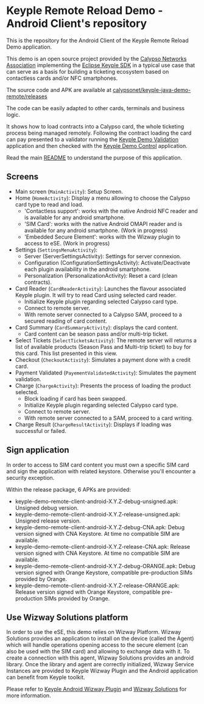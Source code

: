 # Keyple Remote Reload Demo - Android Client's repository

This is the repository for the Android Client of the Keyple Remote Reload Demo application.

This demo is an open source project provided by the [Calypso Networks Association](https://calypsonet.org) implementing
the [Eclipse Keyple SDK](https://keyple.org) in a typical use case that can serve as a basis for building a ticketing
ecosystem based on contactless cards and/or NFC smartphones.

The source code and APK are available at  [calypsonet/keyple-java-demo-remote/releases](https://github.com/calypsonet/keyple-java-demo-remote/releases)

The code can be easily adapted to other cards, terminals and business logic.

It shows how to load contracts into a Calypso card, the whole ticketing process being managed remotely.
Following the contract loading the card can pay presented to a validator running the 
[Keyple Demo Validation](https://github.com/calypsonet/keyple-android-demo-validation) application and then checked with
the [Keyple Demo Control](https://github.com/calypsonet/keyple-android-demo-control) application.


Read the main [README](https://github.com/calypsonet/keyple-java-demo-remote#readme) to understand the purpose of this application.

## Screens

- Main screen (`MainActivity`): Setup Screen.
- Home (`HomeActivity`): Display a menu allowing to choose the Calypso card type to read and load.
    - 'Contactless support': works with the native Android NFC reader and is available for any android smartphone.
    - 'SIM Card': works with the native Android OMAPI reader and is available for any android smartphone. (Work in progress)
    - 'Embedded Secure Element': works with the Wizway plugin to access to eSE. (Work in progress)
- Settings (`SettingsMenuActivity`):
    - Server (ServerSettingsActivity): Settings for server connexion.
    - Configuration (ConfigurationSettingsActivity): Activate/Deactivate each plugin availability in the android smartphone.
    - Personalization (PersonalizationActivity): Reset a card (clean contracts).
- Card Reader (`CardReaderActivity`): Launches the flavour associated Keyple plugin. It will try to read Card using selected card reader.
    - Initialize Keyple plugin regarding selected Calypso card type.
    - Connect to remote server.
    - With remote server connected to a Calypso SAM, proceed to a secured reading of card content.
- Card Summary (`CardSummaryActivity`): displays the card content.
    - Card content can be season pass and/or multi-trip ticket.
- Select Tickets (`SelectTicketsActivity`): The remote server will returns a list of available products (Season Pass and Multi-trip ticket) to buy for this card. This list presented in this view.
- Checkout (`CheckoutActivity`): Simulates a payment done with a credit card.
- Payment Validated (`PayementValidatedActivity`): Simulates the payment validation.
- Charge (`ChargeActivity`): Presents the process of loading the product selected.
    - Block loading if card has been swapped.
    - Initialize Keyple plugin regarding selected Calypso card type.
    - Connect to remote server.
    - With remote server connected to a SAM, proceed to a card writing.
- Charge Result (`ChargeResultActivity`): Displays if loading was successful or failed.

## Sign application

In order to access to SIM card content you must own a specific SIM card and sign the application with related keystore.
Otherwise you'll encounter a security exception.

Within the release package, 6 APKs are provided:
* keyple-demo-remote-client-android-X.Y.Z-debug-unsigned.apk: Unsigned debug version.
* keyple-demo-remote-client-android-X.Y.Z-release-unsigned.apk: Unsigned release version.
* keyple-demo-remote-client-android-X.Y.Z-debug-CNA.apk: Debug version signed with CNA Keystore. At time no compatible SIM are available.
* keyple-demo-remote-client-android-X.Y.Z-release-CNA.apk: Release version signed with CNA Keystore. At time no compatible SIM are available.
* keyple-demo-remote-client-android-X.Y.Z-debug-ORANGE.apk: Debug version signed with Orange Keystore, compatible pre-production SIMs provided by Orange.
* keyple-demo-remote-client-android-X.Y.Z-release-ORANGE.apk: Release version signed with Orange Keystore, compatible pre-production SIMs provided by Orange.

## Use Wizway Solutions platform

In order to use the eSE, this demo relies on Wizway Platform.
Wizway Solutions provides an application to install on the device (called the Agent) which will handle operations 
opening access to the secure element (can also be used with the SIM card) and allowing to exchange data with it.
To create a connection with this agent, Wizway Solutions provides an android library.
Once the library and agent are correctly initialized, Wizway Service Instances are provided to Keyple Wizway Plugin and
the Android application can benefit from Keyple toolkit.

Please refer to [Keyple Android Wizway Plugin](https://github.com/calypsonet/keyple-android-plugin-wizway/) and [Wizway Solutions](https://www.wizwaysolutions.com) for more information.
